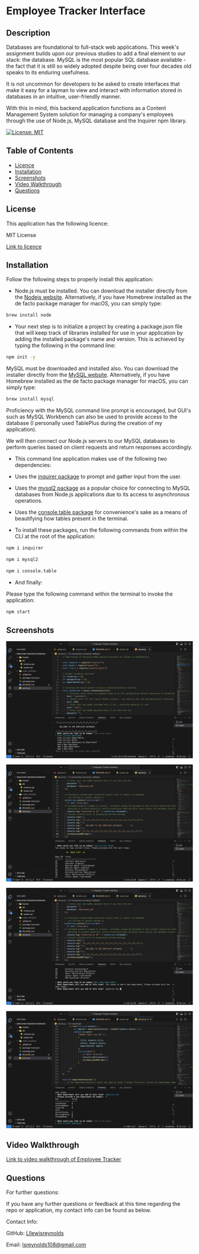 # Employee Tracker Interface

  ## Description

Databases are foundational to full-stack web applications. This week's assignment builds upon our previous studies to add a final element to our stack: the database. MySQL is the most popular SQL database available - the fact that it is still so widely adopted despite being over four decades old speaks to its enduring usefulness. 

It is not uncommon for developers to be asked to create interfaces that make it easy for a layman to view and interact with information stored in databases in an intuitive, user-friendly manner.

With this in mind, this backend application functions as a Content Management System solution for managing a company's employees through the use of Node.js, MySQL database and the Inquirer npm library.

[![License: MIT](https://img.shields.io/badge/License-MIT-yellow.svg)](https://opensource.org/licenses/MIT)

## Table of Contents
  * [Licence](#licence)
  * [Installation](#installation)
  * [Screenshots](#screenshots)
  * [Video Walkthrough](#video-walkthrough)
  * [Questions](#questions)
  
## License

This application has the following licence:

MIT License

[Link to licence](https://opensource.org/licenses/MIT)

## Installation
    
  Follow the following steps to properly install this application:


  * Node.js must be installed. You can download the installer directly from the [Nodejs website](https://nodejs.org). Alternatively, if you have Homebrew installed as the de facto package manager for macOS, you can simply type:

```bash
brew install node
```

  * Your next step is to initialize a project by creating a package.json file that will keep track of libraries installed for use in your application by adding the installed package's name and version. This is achieved by typing the following in the command line:

```bash
npm init -y
```

MySQL must be downloaded and installed also.
You can download the installer directly from the [MySQL website](https://dev.mysql.com/downloads/installer). Alternatively, if you have Homebrew installed as the de facto package manager for macOS, you can simply type:

```bash
brew install mysql
```
Proficiency with the MySQL command line prompt is encouraged, but GUI's such as MySQL Workbench can also be used to provide access to the database (I personally used TablePlus during the creation of my application). 

We will then connect our Node.js servers to our MySQL databases to perform queries based on client requests and return responses accordingly.

  * This command line application makes use of the following two dependencies:

  * Uses the [inquirer package](https://www.npmjs.com/package/express) to prompt and gather input from the user.

  * Uses the [mysql2 package](https://www.npmjs.com/package/uuid) as a popular choice for connecting to MySQL databases from Node.js applications due to its access to asynchronous operations.

  * Uses the [console.table package](https://www.npmjs.com/package/console.table) for convenience's sake as a means of beautifying how tables present in the terminal.

  * To install these packages, run the following commands from within the CLI at the root of the application:

```bash
npm i inquirer
```
```bash
npm i mysql2
```

```bash
npm i console.table
```

  * And finally: 

  Please type the following command within the terminal to invoke the application:

```bash
npm start
```

## Screenshots

![Initialising Employee Database](./Assets/Initialise%20Database.png)

![Example of View List Function (Role)](./Assets/Example%20of%20view%20function.png)

![Example of Adding Row Function (Department)](./Assets/Add%20function.png)

![Example of Successful Data Insertion (Department)](./Assets/New%20Insertion.png)

## Video Walkthrough

[Link to video walkthrough of Employee Tracker ](https://drive.google.com/file/d/1FGm08jM3s-HVvhp9xjGrw3Yfg8HuOQfc/view)

      
## Questions
      
  For further questions:

  If you have any further questions or feedback at this time regarding the repo or application, my contact info can be found as below.
  
  Contact Info:

  GitHub: [Lllewisreynolds](https://github.com/Lllewisreynolds)

  Email: [lsreynolds108@gmail.com](mailto:lsreynolds108@gmail.com)
